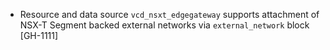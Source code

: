 * Resource and data source `vcd_nsxt_edgegateway` supports attachment of NSX-T Segment backed
  external networks via `external_network` block [GH-1111]
